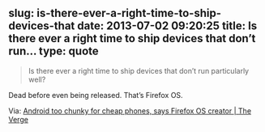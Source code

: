 slug: is-there-ever-a-right-time-to-ship-devices-that
date: 2013-07-02 09:20:25
title: Is there ever a right time to ship devices that don’t run...
type: quote
---

> Is there ever a right time to ship devices that don’t run particularly well?

Dead before even being released. That’s Firefox OS.

 Via: [Android too chunky for cheap phones, says Firefox OS creator | The Verge](http://www.theverge.com/2013/7/1/4484052/mozilla-cto-says-android-is-too-bloated-for-mass-market-phones)
